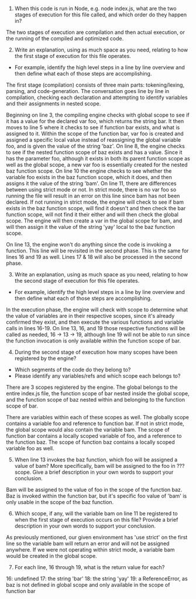 1. When this code is run in Node, e.g. node index.js, what are the two stages of execution for this file called, and which order do they happen in?

The two stages of execution are compilation and then actual execution, or the running of the compiled and optimized code.


2. Write an explanation, using as much space as you need, relating to how the first stage of execution for this file operates.
  * For example, identify the high level steps in a line by line overview and then define what each of those steps are accomplishing.

The first stage (compilation) consists of three main parts: tokening/lexing, parsing, and code-generation. The conversation goes line by line in compilation, checking each declaration and attempting to identify variables and their assignments in nested scope. 

Beginning on line 3, the compiling engine checks with global scope to see if it has a value for the declared var foo, which returns the string bar. It then moves to line 5 where it checks to see if function bar exists, and what is assigned to it. Within the scope of the function bar, var foo is created and assigned a specific local value instead of reassigning the global variable foo, and is given the value of the string 'baz'. On line 8, the engine checks to see if the nested function scope of baz exists and has a value. Since it has the parameter foo, although it exists in both its parent function scope as well as the global scope, a new var foo is essentially created for the nested baz function scope. On line 10 the engine checks to see whether the variable foo exists in the baz function scope, which it does, and then assigns it the value of the string 'bam'. On line 11, there are differences between using strict mode or not. In strict mode, there is no var foo so running the file will result in an error on this line since bam has not been declared. If not running in strict mode, the engine will check to see if bam exists in the baz function scope, will find it doesn't and then check the bar function scope, will not find it their either and will then check the global scope. The engine will then create a var in the global scope for bam, and will then assign it the value of the string 'yay' local to the baz function scope.

On line 13, the engine won't do anything since the code is invoking a function. This line will be revisited in the second phase. This is the same for lines 16 and 19 as well.
Lines 17 & 18 will also be processed in the second phase.


3. Write an explanation, using as much space as you need, relating to how the second stage of execution for this file operates.
  * For example, identify the high level steps in a line by line overview and then define what each of those steps are accomplishing.

In the execution phase, the engine will check with scope to determine what the value of variables are in their respective scopes, since it's already confirmed they exist, and then execute the various functions and variable calls in lines 16-19. On line 13, 16, and 19 those respective functions will be called as needed, 16 -> 13 -> 19, although line 19 will not be able to run since the function invocation is only available within the function scope of bar.


4. During the second stage of execution how many scopes have been registered by the engine?
  * Which segments of the code do they belong to?
  * Please identify any variables/refs and which scope each belongs to?

There are 3 scopes registered by the engine. The global belongs to the entire index.js file, the function scope of bar nested inside the global scope, and the function scope of baz nested within and belonging to the function scope of bar.

There are variables within each of these scopes as well. The globally scope contains a variable foo and reference to function bar. If not in strict mode, the global scope would also contain the variable bam. The scope of function bar contains a locally scoped variable of foo, and a reference to the function baz. The scope of function baz contains a locally scoped variable foo as well.


5. When line 13 invokes the baz function, which foo will be assigned a value of bam? More specifically, bam will be assigned to the foo in ??? scope. Give a brief description in your own words to support your conclusion.

Bam will be assigned to the value of foo in the scope of the function baz. Baz is invoked within the function bar, but it's specific foo value of 'bam' is only usable in the scope of the baz function.


6. Which scope, if any, will the variable bam on line 11 be registered to when the first stage of execution occurs on this file? Provide a brief description in your own words to support your conclusion.

As previously mentioned, our given environment has 'use strict' on the first line so the variable bam will return an error and will not be assigned anywhere. If we were not operating within strict mode, a variable bam would be created in the global scope. 


7. For each line, 16 through 19, what is the return value for each?

16: undefined
17: the string 'bar'
18: the string 'yay'
19: a ReferenceError, as baz is not defined in global scope and only available in the scope of function bar